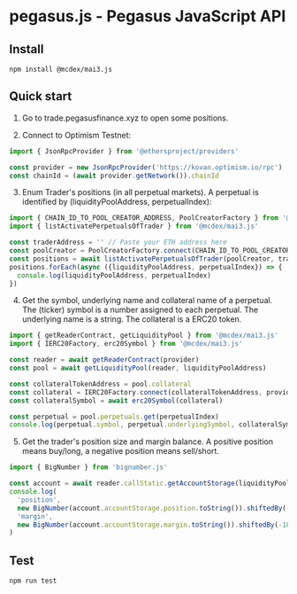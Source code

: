 # pegasus.js - Pegasus JavaScript API


## Install
```
npm install @mcdex/mai3.js
```

## Quick start

1. Go to trade.pegasusfinance.xyz to open some positions.

2. Connect to Optimism Testnet:

```js
import { JsonRpcProvider } from '@ethersproject/providers'

const provider = new JsonRpcProvider('https://kovan.optimism.io/rpc')
const chainId = (await provider.getNetwork()).chainId
```

3. Enum Trader's positions (in all perpetual markets). A perpetual is identified by (liquidityPoolAddress, perpetualIndex):

```js
import { CHAIN_ID_TO_POOL_CREATOR_ADDRESS, PoolCreatorFactory } from '@mcdex/mai3.js'
import { listActivatePerpetualsOfTrader } from '@mcdex/mai3.js'

const traderAddress = '' // Paste your ETH address here
const poolCreator = PoolCreatorFactory.connect(CHAIN_ID_TO_POOL_CREATOR_ADDRESS[chainId], provider)
const positions = await listActivatePerpetualsOfTrader(poolCreator, traderAddress)
positions.forEach(async ({liquidityPoolAddress, perpetualIndex}) => {
  console.log(liquidityPoolAddress, perpetualIndex)
})
```

4. Get the symbol, underlying name and collateral name of a perpetual. The (ticker) symbol is a number assigned to each perpetual. The underlying name is a string. The collateral is a ERC20 token.
```js
import { getReaderContract, getLiquidityPool } from '@mcdex/mai3.js'
import { IERC20Factory, erc20Symbol } from '@mcdex/mai3.js'

const reader = await getReaderContract(provider)
const pool = await getLiquidityPool(reader, liquidityPoolAddress)

const collateralTokenAddress = pool.collateral
const collateral = IERC20Factory.connect(collateralTokenAddress, provider)
const collateralSymbol = await erc20Symbol(collateral)

const perpetual = pool.perpetuals.get(perpetualIndex)
console.log(perpetual.symbol, perpetual.underlyingSymbol, collateralSymbol)
```

5. Get the trader's position size and margin balance. A positive position means buy/long, a negative position means sell/short.
```js
import { BigNumber } from 'bignumber.js'

const account = await reader.callStatic.getAccountStorage(liquidityPoolAddress, perpetualIndex, traderAddress)
console.log(
  'position',
  new BigNumber(account.accountStorage.position.toString()).shiftedBy(-18).toFixed(),
  'margin',
  new BigNumber(account.accountStorage.margin.toString()).shiftedBy(-18).toFixed()
)
```

## Test
```
npm run test
```
